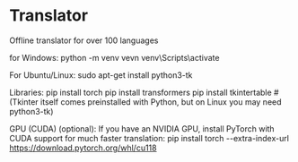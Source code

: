 # Translator
Offline translator for over 100 languages

for  Windows:
python -m venv vevn
venv\Scripts\activate

For Ubuntu/Linux:
sudo apt-get install python3-tk

Libraries:
pip install torch
pip install transformers
pip install tkintertable   # (Tkinter itself comes preinstalled with Python, but on Linux you may need python3-tk)

GPU (CUDA) (optional): If you have an NVIDIA GPU, install PyTorch with CUDA support for much faster translation:
pip install torch --extra-index-url https://download.pytorch.org/whl/cu118

